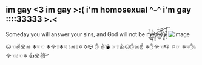 ## im gay <3 im gay >:( i'm homosexual ^-^ i'm gay ::::33333 >.<
Someday you will answer your sins, and God will not be m̸̫̈́̉͜͜e̷̛͖͙̗͛̈̇ͅr̸̛̮̥̠͓c̶̣̖̓̽͂́i̴̘̲̱̹͂͝f̸̞͒̿u̸̺̮̯̼̐̇͛͝l̷̩͊͐̇͠ͅ
![image](https://github.com/user-attachments/assets/a27e083e-b470-48a6-baa2-13a005c5675f)

☹☜✌☼☠ ❄☟☜ ❄☼🕆❄☟ 💧☠🕆✡✡📪 ✋ ✌💣 ☞🕆👍😐✋☠☝ ❄✋☼☜👎 ⚐☞ ❄☟✋💧 ☼☜💧☜❄ 👍☼✌🏱

<!--
**Emil3424/Emil3424** is a ✨ _special_ ✨ repository because its `README.md` (this file) appears on your GitHub profile.

Here are some ideas to get you started:

- 🔭 I’m currently working on ...
- 🌱 I’m currently learning ...
- 👯 I’m looking to collaborate on ...
- 🤔 I’m looking for help with ...
- 💬 Ask me about ...
- 📫 How to reach me: ...
- 😄 Pronouns: ...
- ⚡ Fun fact: ...
-->
